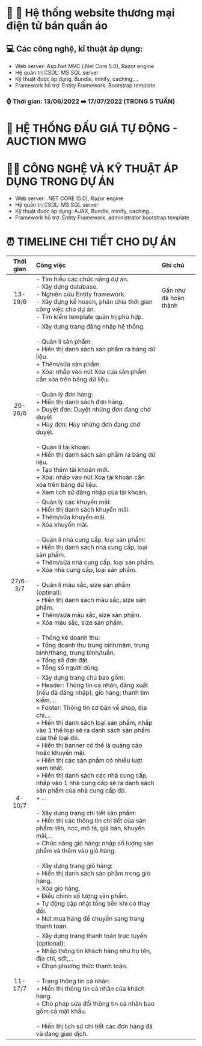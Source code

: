 # :lab_coat: :jeans: Hệ thống website thương mại điện tử bán quần áo
## :computer: Các công nghệ, kĩ thuật áp dụng:
- Web server: Asp.Net MVC (.Net Core 5.0), Razor engine
- Hệ quản trị CSDL: MS SQL server
- Kỹ thuật được áp dụng: Bundle, minify, caching,...
- Framework hỗ trợ: Entity Framework, Bootstrap template


### :watch: Thời gian: 13/06/2022 ➡️ 17/07/2022 (TRONG 5 TUẦN)
# 💸 HỆ THỐNG ĐẤU GIÁ TỰ ĐỘNG - AUCTION MWG
# 🧑‍💻 CÔNG NGHỆ VÀ KỸ THUẬT ÁP DỤNG TRONG DỰ ÁN
- Web server: .NET CORE (5.0), Razor engine
- Hệ quản trị CSDL: MS SQL server
- Kỹ thuật được áp dụng: AJAX, Bundle, minify, caching...
- Framework hỗ trợ: Entity Framework, administrator bootstrap template
# ⏰ TIMELINE CHI TIẾT CHO DỰ ÁN
| Thời gian | Công việc| Ghi chú |
| :---:| :---| :--- |
| 13-19/6 | - Tìm hiểu các chức năng dự án. <br> - Xây dựng database. <br> - Nghiên cứu Entity framework. <br> - Xây đựng kế hoạch, phân chia thời gian công việc cho dự án. <br> - Tìm kiếm template quản trị phù hợp. | Gần như đã hoàn thành |
| 20-26/6 | - Xây dựng trang đăng nhập hệ thống. <br> <br> - Quản lí sản phẩm: <br> + Hiển thị danh sách sản phẩm ra bảng dữ liệu. <br> + Thêm/sửa sản phẩm. <br>  + Xóa: nhấp vào nút Xóa của sản phẩm cần xóa trên bảng dữ liệu. <br> <br> - Quản lý đơn hàng: <br> + Hiển thị danh sách đơn hàng. <br> + Duyệt đơn: Duyệt những đơn đang chờ duyệt <br> + Hủy đơn: Hủy những đơn đang chờ duyệt. <br> <br> - Quản lí tài khoản: <br> + Hiển thị danh sách sản phẩm ra bảng dữ liệu. <br> + Tạo thêm tài khoản mới. <br> + Xóa: nhấp vào nút Xóa tài khoản cần xóa trên bảng dữ liệu. <br> + Xem lịch sử đăng nhập của tài khoản. | |
| 27/6-3/7 | - Quản lý các khuyến mãi: <br> + Hiển thị danh sách khuyến mãi. <br> + Thêm/sửa khuyến mãi. <br> + Xóa khuyến mãi. <br> <br> - Quản lí nhà cung cấp, loại sản phẩm: <br> + Hiển thị danh sách nhà cung cấp, loại sản phẩm. <br> + Thêm/sửa nhà cung cấp, loại sản phẩm. <br> + Xóa nhà cung cấp, loại sản phẩm. <br> <br> - Quản lí màu sắc, size sản phẩm (optinal): <br> + Hiển thị danh sách màu sắc, size sản phẩm. <br> + Thêm/sửa màu sắc, size sản phẩm. <br> + Xóa màu sắc, size sản phẩm. <br> <br> - Thống kê doanh thu: <br> +  Tổng doanh thu trung bình/năm, trung bình/tháng, trung bình/tuần. <br> + Tổng số đơn đặt. <br> + Tổng số người dùng. | |
| 4-10/7 | - Xây dựng trang chủ bao gồm: <br> + Header: Thông tin cá nhân, đăng xuất (nếu đã đăng nhập); giỏ hàng; thanh tìm kiếm,... <br> + Footer: Thông tin cơ bản về shop, địa chỉ,... <br> + Hiển thị danh sách loại sản phẩm, nhấp vào 1 thể loại sẽ ra danh sách sản phẩm của thể loại đó. <br> + Hiển thị banner có thể là quảng cáo hoặc khuyến mãi. <br> + Hiển thị các sản phẩm có nhiều lượt xem nhất. <br> + Hiển thị danh sách các nhà cung cấp, nhấp vào 1 nhà cung cấp sẽ ra danh sách sản phẩm của nhà cung cấp đó. <br> + ... <br> <br> - Xây dựng trang chi tiết sản phẩm: <br> + Hiển thị các thông tin chi tiết của sản phẩm: tên, ncc, mô tả, giá bán, khuyến mãi,... <br> + Chức năng giỏ hàng: nhập số lượng sản phẩm và thêm vào giỏ hàng. <br> <br> - Xây dựng trang giỏ hàng: <br> + Hiển thị danh sách sản phẩm trong giỏ hàng. <br> + Xóa giỏ hàng. <br> + Điều chỉnh số lượng sản phẩm. <br> + Tự động cập nhật tổng tiền khi có thay đổi. <br> + Nút mua hàng để chuyển sang trang thanh toán. | | 
| 11-17/7 |- Xây dựng trang thanh toán trực tuyến (optional): <br> + Nhập thông tin khách hàng như họ tên, địa chỉ, sđt,... <br> + Chọn phương thức thanh toán. <br> <br> - Trang thông tin cá nhân: <br> + Hiển thị thông tin cá nhân của khách hàng. <br> + Cho phép sửa đổi thông tin cá nhân bao gồm cả mật khẩu. <br> <br> -  Hiển thị lịch sử chi tiết các đơn hàng đã và đang giao dịch. | |
